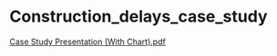 # Construction_delays_case_study

[Case Study Presentation (With Chart).pdf](https://github.com/markbdata1/Construction_delays_case_study/files/12160097/Case.Study.Presentation.With.Chart.pdf)
